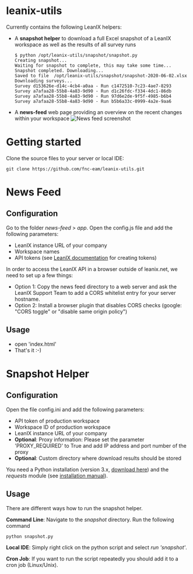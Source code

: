 # leanix-utils
Currently contains the following LeanIX helpers:
* A __snapshot helper__ to download a full Excel snapshot of a LeanIX workspace as well as the results of all survey runs

      $ python /opt/leanix-utils/snapshot/snapshot.py
      Creating snapshot...
      Waiting for snapshot to complete, this may take some time...
      Snapshot completed. Downloading...
      Saved to file  /opt/leanix-utils/snapshot/snapshot-2020-06-02.xlsx
      Downloading surveys...
      Survey d153626e-d14c-4cb4-a0aa - Run c1472510-7c23-4ae7-8293
      Survey a7afaa28-55b8-4a83-9d90 - Run d1c26fdc-f334-4dc1-86db
      Survey a7afaa28-55b8-4a83-9d90 - Run 97d6e2de-9f5f-4985-b6b4
      Survey a7afaa28-55b8-4a83-9d90 - Run b5b6a33c-0999-4a2e-9aa6

* A __news-feed__ web page providing an overview on the recent changes within your workspace
![News feed screenshot](https://github.com/fnc-eam/leanix-utils/blob/master/news-feed.jpg)

# Getting started
Clone the source files to your server or local IDE:

    git clone https://github.com/fnc-eam/leanix-utils.git

# News Feed

## Configuration
Go to the folder *news-feed* > *app*. Open the config.js file and add the following parameters:
* LeanIX instance URL of your company
* Workspace names
* API tokens (see [LeanIX documentation](https://dev.leanix.net/docs/authentication#section-generate-api-tokens) for creating tokens)

In order to access the LeanIX API in a browser outside of leanix.net, we need to set up a few things:
* Option 1: Copy the news feed directory to a web server and ask the LeanIX Support Team to add a CORS whitelist entry for your server hostname.
* Option 2: Install a browser plugin that disables CORS checks (google: "CORS toggle" or "disable same origin policy")

## Usage
* open 'index.html'
* That's it :-)

# Snapshot Helper

## Configuration
Open the file config.ini and add the following parameters:
* API token of production workspace
* Workspace ID of production workspace
* LeanIX instance URL of your company
* __Optional__: Proxy information: Please set the parameter 'PROXY_REQUIRED' to True and add IP address and port number of the proxy
* __Optional__: Custom directory where download results should be stored

You need a Python installation (version 3.x, [download here](https://www.python.org/downloads/)) and the *requests* module (see [installation manual](http://docs.python-requests.org/en/master/user/install/#install)).

## Usage
There are different ways how to run the snapshot helper.

__Command Line__: Navigate to the *snapshot* directory. Run the following command

    python snapshot.py
    
__Local IDE__: Simply right click on the python script and select *run 'snapshot'*.

__Cron Job__: If you want to run the script repeatedly you should add it to a cron job (Linux/Unix).
